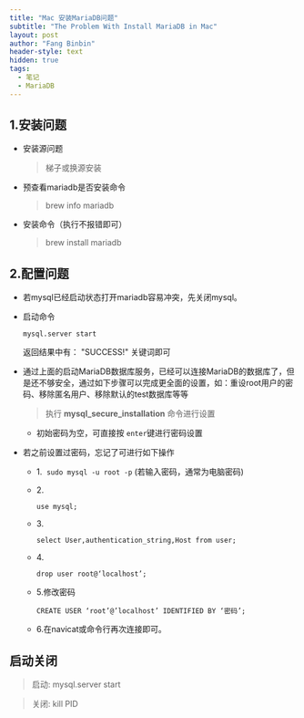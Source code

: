 ```yaml
---
title: "Mac 安装MariaDB问题"
subtitle: "The Problem With Install MariaDB in Mac"
layout: post
author: "Fang Binbin"
header-style: text
hidden: true
tags:
  - 笔记
  - MariaDB
---
```


## 1.安装问题

- 安装源问题
  
  > 梯子或换源安装
- 预查看mariadb是否安装命令
  
  >  brew info mariadb

- 安装命令（执行不报错即可）
  > brew install mariadb

## 2.配置问题

- 若mysql已经启动状态打开mariadb容易冲突，先关闭mysql。

- 启动命令
  
  ```linux
  mysql.server start
  ```

  返回结果中有： "SUCCESS!" 关键词即可

- 通过上面的启动MariaDB数据库服务，已经可以连接MariaDB的数据库了，但是还不够安全，通过如下步骤可以完成更全面的设置，如：重设root用户的密码、移除匿名用户、移除默认的test数据库等等
  
  > 执行 **mysql_secure_installation** 命令进行设置

  - 初始密码为空，可直接按 ```enter```键进行密码设置
  
- 若之前设置过密码，忘记了可进行如下操作

  - 1.&nbsp; `sudo mysql -u root -p` (若输入密码，通常为电脑密码)

  - 2.&nbsp;
  
    ```linux
    use mysql;
    ```

  - 3.&nbsp;
  
    ```linux
    select User,authentication_string,Host from user;
    ```

  - 4.&nbsp;
  
    ```linux
    drop user root@‘localhost’;
    ```

  - 5.修改密码

    ```linux
    CREATE USER ‘root’@’localhost’ IDENTIFIED BY ‘密码’; 
    ```

  - 6.在navicat或命令行再次连接即可。

## 启动关闭

> 启动:&nbsp;mysql.server start

> 关闭:&nbsp;kill PID
